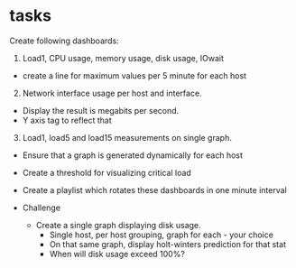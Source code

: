 # tasks

Create following dashboards:

1. Load1, CPU usage, memory usage, disk usage, IOwait
  * create a line for maximum values per 5 minute for each host
2. Network interface usage per host and interface.
  * Display the result is megabits per second.
  * Y axis tag to reflect that
3. Load1, load5 and load15 measurements on single graph.
  * Ensure that a graph is generated dynamically for each host
  * Create a threshold for visualizing critical load

* Create a playlist which rotates these dashboards in one minute interval
* Challenge
  * Create a single graph displaying disk usage.
    * Single host, per host grouping, graph for each - your choice
    * On that same graph, display holt-winters prediction for that stat
    * When will disk usage exceed 100%?
